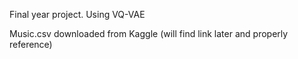 Final year project. Using VQ-VAE

Music.csv downloaded from Kaggle (will find link later and properly reference)